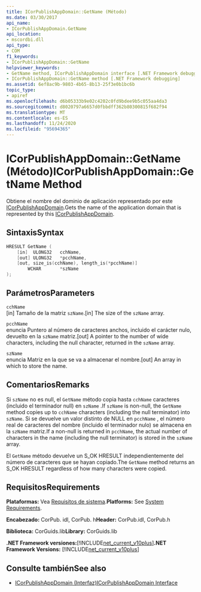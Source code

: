 ```yaml
---
title: ICorPublishAppDomain::GetName (Método)
ms.date: 03/30/2017
api_name:
- ICorPublishAppDomain.GetName
api_location:
- mscordbi.dll
api_type:
- COM
f1_keywords:
- ICorPublishAppDomain::GetName
helpviewer_keywords:
- GetName method, ICorPublishAppDomain interface [.NET Framework debugging]
- ICorPublishAppDomain::GetName method [.NET Framework debugging]
ms.assetid: 6ef8ac9b-9803-4b65-8b13-25f3e0b1bc6b
topic_type:
- apiref
ms.openlocfilehash: d6b05333b9e02c4202c0fd9bdee9b5c055aa4da3
ms.sourcegitcommit: d8020797a6657d0fbbdff362b80300815f682f94
ms.translationtype: MT
ms.contentlocale: es-ES
ms.lasthandoff: 11/24/2020
ms.locfileid: "95694365"
---
```

# <a name="icorpublishappdomaingetname-method"></a><span data-ttu-id="c2f2e-102">ICorPublishAppDomain::GetName (Método)</span><span class="sxs-lookup"><span data-stu-id="c2f2e-102">ICorPublishAppDomain::GetName Method</span></span>

<span data-ttu-id="c2f2e-103">Obtiene el nombre del dominio de aplicación representado por este [ICorPublishAppDomain](icorpublishappdomain-interface.md).</span><span class="sxs-lookup"><span data-stu-id="c2f2e-103">Gets the name of the application domain that is represented by this [ICorPublishAppDomain](icorpublishappdomain-interface.md).</span></span>  
  
## <a name="syntax"></a><span data-ttu-id="c2f2e-104">Sintaxis</span><span class="sxs-lookup"><span data-stu-id="c2f2e-104">Syntax</span></span>  
  
```cpp  
HRESULT GetName (  
    [in]  ULONG32   cchName,
    [out] ULONG32   *pcchName,  
    [out, size_is(cchName), length_is(*pcchName)]
        WCHAR       *szName  
);  
```  
  
## <a name="parameters"></a><span data-ttu-id="c2f2e-105">Parámetros</span><span class="sxs-lookup"><span data-stu-id="c2f2e-105">Parameters</span></span>  

 `cchName`  
 <span data-ttu-id="c2f2e-106">[in] Tamaño de la matriz `szName`.</span><span class="sxs-lookup"><span data-stu-id="c2f2e-106">[in] The size of the `szName` array.</span></span>  
  
 `pcchName`  
 <span data-ttu-id="c2f2e-107">enuncia Puntero al número de caracteres anchos, incluido el carácter nulo, devuelto en la `szName` matriz.</span><span class="sxs-lookup"><span data-stu-id="c2f2e-107">[out] A pointer to the number of wide characters, including the null character, returned in the `szName` array.</span></span>  
  
 `szName`  
 <span data-ttu-id="c2f2e-108">enuncia Matriz en la que se va a almacenar el nombre.</span><span class="sxs-lookup"><span data-stu-id="c2f2e-108">[out] An array in which to store the name.</span></span>  
  
## <a name="remarks"></a><span data-ttu-id="c2f2e-109">Comentarios</span><span class="sxs-lookup"><span data-stu-id="c2f2e-109">Remarks</span></span>  

 <span data-ttu-id="c2f2e-110">Si `szName` no es null, el `GetName` método copia hasta `cchName` caracteres (incluido el terminador null) en `szName` .</span><span class="sxs-lookup"><span data-stu-id="c2f2e-110">If `szName` is non-null, the `GetName` method copies up to `cchName` characters (including the null terminator) into `szName`.</span></span> <span data-ttu-id="c2f2e-111">Si se devuelve un valor distinto de NULL en `pcchName` , el número real de caracteres del nombre (incluido el terminador nulo) se almacena en la `szName` matriz.</span><span class="sxs-lookup"><span data-stu-id="c2f2e-111">If a non-null is returned in `pcchName`, the actual number of characters in the name (including the null terminator) is stored in the `szName` array.</span></span>  
  
 <span data-ttu-id="c2f2e-112">El `GetName` método devuelve un S_OK HRESULT independientemente del número de caracteres que se hayan copiado.</span><span class="sxs-lookup"><span data-stu-id="c2f2e-112">The `GetName` method returns an S_OK HRESULT regardless of how many characters were copied.</span></span>  
  
## <a name="requirements"></a><span data-ttu-id="c2f2e-113">Requisitos</span><span class="sxs-lookup"><span data-stu-id="c2f2e-113">Requirements</span></span>  

 <span data-ttu-id="c2f2e-114">**Plataformas:** Vea [Requisitos de sistema](../../get-started/system-requirements.md).</span><span class="sxs-lookup"><span data-stu-id="c2f2e-114">**Platforms:** See [System Requirements](../../get-started/system-requirements.md).</span></span>  
  
 <span data-ttu-id="c2f2e-115">**Encabezado:** CorPub. idl, CorPub. h</span><span class="sxs-lookup"><span data-stu-id="c2f2e-115">**Header:** CorPub.idl, CorPub.h</span></span>  
  
 <span data-ttu-id="c2f2e-116">**Biblioteca:** CorGuids.lib</span><span class="sxs-lookup"><span data-stu-id="c2f2e-116">**Library:** CorGuids.lib</span></span>  
  
 <span data-ttu-id="c2f2e-117">**.NET Framework versiones:**[!INCLUDE[net_current_v10plus](../../../../includes/net-current-v10plus-md.md)]</span><span class="sxs-lookup"><span data-stu-id="c2f2e-117">**.NET Framework Versions:** [!INCLUDE[net_current_v10plus](../../../../includes/net-current-v10plus-md.md)]</span></span>  
  
## <a name="see-also"></a><span data-ttu-id="c2f2e-118">Consulte también</span><span class="sxs-lookup"><span data-stu-id="c2f2e-118">See also</span></span>

- [<span data-ttu-id="c2f2e-119">ICorPublishAppDomain (Interfaz)</span><span class="sxs-lookup"><span data-stu-id="c2f2e-119">ICorPublishAppDomain Interface</span></span>](icorpublishappdomain-interface.md)
